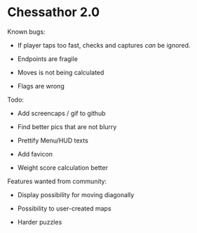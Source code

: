 # Chessathor 2.0

Known bugs:

- If player taps too fast, checks and captures *can* be ignored.

- Endpoints are fragile

- Moves is not being calculated

- Flags are wrong

Todo:
- Add screencaps / gif to github

- Find better pics that are not blurry

- Prettify Menu/HUD texts

- Add favicon

- Weight score calculation better


Features wanted from community:
- Display possibility for moving diagonally

- Possibility to user-created maps

- Harder puzzles